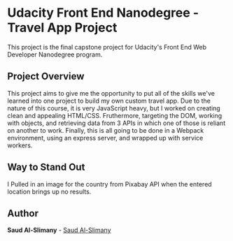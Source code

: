 # Udacity Front End Nanodegree - Travel App Project

This project is the final capstone project for Udacity's Front End Web Developer Nanodegree program.

## Project Overview

This project aims to give me the opportunity to put all of the skills we've learned into one project to build my own custom travel app. Due to the nature of this course, it is very JavaScript heavy, but I worked on creating clean and appealing HTML/CSS. Fruthermore, targeting the DOM, working with objects, and retrieving data from 3 APIs in which one of those is reliant on another to work. Finally, this is all going to be done in a Webpack environment, using an express server, and wrapped up with service workers.

## Way to Stand Out
I Pulled in an image for the country from Pixabay API when the entered location brings up no results.

## Author

**Saud Al-Slimany**  - [Saud Al-Slimany](https://www.linkedin.com/in/saudalslimany/)
